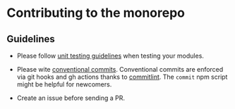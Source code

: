 # Contributing to the monorepo

## Guidelines

- Please follow [unit testing guidelines](./docs/testing/unit-testing.md) when testing your modules.

- Please wite [conventional commits](https://www.conventionalcommits.org/en/v1.0.0/). Conventional commits are enforced via git hooks and gh actions thanks to [commitlint](https://commitlint.js.org/). The `commit` npm script might be helpful for newcomers.

- Create an issue before sending a PR.
